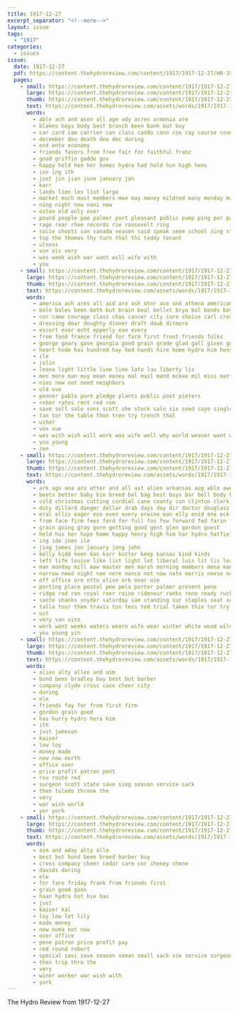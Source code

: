 ```yaml
---
title: 1917-12-27
excerpt_separator: "<!--more-->"
layout: issue
tags:
  - "1917"
categories:
  - issues
issue:
  date: 1917-12-27
  pdf: https://content.thehydroreview.com/content/1917/1917-12-27/HR-1917-12-27.pdf
  pages:
    - small: https://content.thehydroreview.com/content/1917/1917-12-27/small/HR-1917-12-27-01.jpg
      large: https://content.thehydroreview.com/content/1917/1917-12-27/large/HR-1917-12-27-01.jpg
      thumb: https://content.thehydroreview.com/content/1917/1917-12-27/thumbnails/HR-1917-12-27-01.jpg
      text: https://content.thehydroreview.com/assets/words/1917/1917-12-27/HR-1917-12-27-01.txt
      words:
        - able ach and ason all age ady acres armenia are
        - blakes boys body best branch been bank but buy
        - car card cam carrier can class caddo conn cox cay course county cheer cour
        - december dou death deo dec during
        - end ente economy
        - friends favors from free fair for faithful franz
        - good griffin gadde gov
        - happy held hee her homes hydro had hold hun high hens
        - ion ing ith
        - just jin jian juve january jan
        - karr
        - lands lien les list large
        - market much must members mee may money mildred many monday master march mode mia
        - ning night now nani new
        - osten old only over
        - pound people pae palmer port pleasant public pump ping per past porter papen price
        - rage rear rhee records rie roosevelt ring
        - socie shoots san sanada season said speak seem school sing store supply shanks springs shall sales service ship solic schulenburg
        - top the thomas thy turn thal thi teddy tenant
        - ulness
        - von vis very
        - was week wish war want will wife with
        - you
    - small: https://content.thehydroreview.com/content/1917/1917-12-27/small/HR-1917-12-27-02.jpg
      large: https://content.thehydroreview.com/content/1917/1917-12-27/large/HR-1917-12-27-02.jpg
      thumb: https://content.thehydroreview.com/content/1917/1917-12-27/thumbnails/HR-1917-12-27-02.jpg
      text: https://content.thehydroreview.com/assets/words/1917/1917-12-27/HR-1917-12-27-02.txt
      words:
        - america ach ares all aid are ash ator ace and athena american ammar angle acre adams
        - bole bales been both but brain beal bellet brya bol bonds boy bebe bethel brider bring bell
        - cor came courage class chas cancer city care choice carl cross christmas
        - dressing dear doughty dinner draft doub ditmore
        - escort ever echt epperly ean every
        - from fond france friend for farm first front friends folks
        - george geary gave georgia good grain grade glad gall given going
        - heart hode has hundred hay hed hands hire home hydro him hens how
        - ile
        - jolin
        - leona light little line lime lato luu liberty lis
        - men more man muy mean money mal mail mand mckee mil miss matter many
        - nies new not need neighbors
        - old ove
        - penner pablo pure pledge plants public post pieters
        - reber rates rent red rom
        - save sell sale sons scott she stock salo six seed saye single see soe special second sargent season shannon
        - tan tor the table thon tren try trench thal
        - usher
        - ven vue
        - wes with wish will work was wife well why world weaver want war wort win
        - you young
        - zen
    - small: https://content.thehydroreview.com/content/1917/1917-12-27/small/HR-1917-12-27-03.jpg
      large: https://content.thehydroreview.com/content/1917/1917-12-27/large/HR-1917-12-27-03.jpg
      thumb: https://content.thehydroreview.com/content/1917/1917-12-27/thumbnails/HR-1917-12-27-03.jpg
      text: https://content.thehydroreview.com/assets/words/1917/1917-12-27/HR-1917-12-27-03.txt
      words:
        - ark ago ana aro atter and all ast alien arkansas aug able awe ade alma are ala
        - beets better baby bie breed bel bag best buys bar bell body bary baptist balance business box but buck bring bis bros brooms brother bath bolle brush been beckon beulah brought
        - cold christmas cutting cordial cane county cun clinton clark city cord chance came church chris corn cresson cannon camp canton cobb care camps can comb champ
        - duty dillard danger dollar drab days day dir doctor douglass does dewey denti doten doc down
        - eral ellis eager eon even every erwine ean elly enid ene eck
        - from face firm fees ford for full fos few forward fed farin fer friends far folks farm friday first furlough fae felt forget fine front found friend field farewell
        - grain going gray gore getting good gent glen gordon guest
        - held hus her hope home happy henry high him har hydro hatfield hall has hes house hee had hand hose hal holiday herd howard herndon hines hie hardware heen harness heger
        - ing ide ines ile
        - jing james jon january jong john
        - kelly kidd keen kan karr kutter keep kansas kind kinds
        - left life louise like list light lot liberal luis lit lis league law laning last lake line lett linge less laundry larger large lebanon
        - man monday mill maw master men marsh morning members mena many must matte mary moc melva most maa miller much mills method made morris miss magic may more max might
        - narrow need night nee nere nance not now nate norris neese new necessary needs
        - off office ore otto olive ork over oie
        - porting place postal pee pela porter palmer present pene
        - ridge rod ran royal reer raine ridenour ranks reno ready ruck room
        - sante shanks snyder saturday sam standing sur staples seat sermon sea sie skill state seems short shirts shoe socks sloan shaw sister south sas stoe service sieg subject soap sare sun store sues sund say see stockton steel set schoo schools sans self sell spencer school sunday soon safe start scott sane
        - talla tour them travis ton tess ted trial taken thie tor try tome the tint tooth than thal tree tau thing town tas toland temple tho thier tee trip
        - ust
        - very van vite
        - work want weeks waters wearn wife wear winter white wood wile wheat went water well working with weatherford woods way will wil waldo wine week while was worth
        - you young yin
    - small: https://content.thehydroreview.com/content/1917/1917-12-27/small/HR-1917-12-27-04.jpg
      large: https://content.thehydroreview.com/content/1917/1917-12-27/large/HR-1917-12-27-04.jpg
      thumb: https://content.thehydroreview.com/content/1917/1917-12-27/thumbnails/HR-1917-12-27-04.jpg
      text: https://content.thehydroreview.com/assets/words/1917/1917-12-27/HR-1917-12-27-04.txt
      words:
        - alien alty allen and aim
        - bond been bradley buy best but barber
        - company clyde cross case cheer city
        - during
        - ele
        - friends fay for from first firm
        - gordon grain good
        - has hurry hydro hora him
        - ith
        - just jameson
        - kaiser
        - low loy
        - money made
        - new now north
        - office over
        - price profit patron pent
        - rou route red
        - surgeon scott state save sieg season service sack
        - then toledo throne the
        - very
        - war wish world
        - yer york
    - small: https://content.thehydroreview.com/content/1917/1917-12-27/small/HR-1917-12-27-05.jpg
      large: https://content.thehydroreview.com/content/1917/1917-12-27/large/HR-1917-12-27-05.jpg
      thumb: https://content.thehydroreview.com/content/1917/1917-12-27/thumbnails/HR-1917-12-27-05.jpg
      text: https://content.thehydroreview.com/assets/words/1917/1917-12-27/HR-1917-12-27-05.txt
      words:
        - aim and aday alty alle
        - best but bond been breed barber buy
        - cross company cheer cedar care cor cheney chene
        - davids during
        - ele
        - for fare friday frank from friends first
        - grain good goon
        - haan hydro hot hie has
        - just
        - kaiser kal
        - loy low let lily
        - made money
        - new noma not now
        - over office
        - pene patron price profit pay
        - red round robert
        - special savi save season seman small sack sie service surgeon senior sincere
        - then trip thro the
        - very
        - winer worker war wish with
        - york
---
```


The Hydro Review from 1917-12-27

<!--more-->

